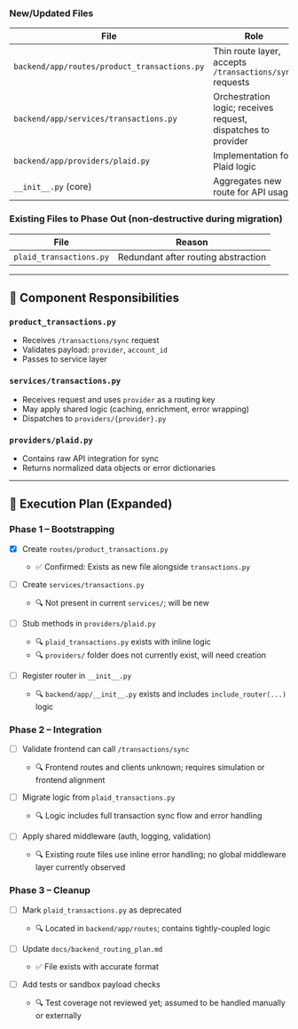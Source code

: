 ### New/Updated Files

| File                                         | Role                                                          |
| -------------------------------------------- | ------------------------------------------------------------- |
| `backend/app/routes/product_transactions.py` | Thin route layer, accepts `/transactions/sync` requests       |
| `backend/app/services/transactions.py`       | Orchestration logic; receives request, dispatches to provider |
| `backend/app/providers/plaid.py`             | Implementation for Plaid logic                                |
| `__init__.py` (core)                         | Aggregates new route for API usage                            |

### Existing Files to Phase Out (non-destructive during migration)

| File                    | Reason                              |
| ----------------------- | ----------------------------------- |
| `plaid_transactions.py` | Redundant after routing abstraction |

---

## 🧩 Component Responsibilities

### `product_transactions.py`

- Receives `/transactions/sync` request
- Validates payload: `provider`, `account_id`
- Passes to service layer

### `services/transactions.py`

- Receives request and uses `provider` as a routing key
- May apply shared logic (caching, enrichment, error wrapping)
- Dispatches to `providers/{provider}.py`

### `providers/plaid.py`

- Contains raw API integration for sync
- Returns normalized data objects or error dictionaries

---

## 🚧 Execution Plan (Expanded)

### Phase 1 – Bootstrapping

- [x] Create `routes/product_transactions.py`
  - ✅ Confirmed: Exists as new file alongside `transactions.py`

- [ ] Create `services/transactions.py`
  - 🔍 Not present in current `services/`; will be new

- [ ] Stub methods in `providers/plaid.py`
  - 🔍 `plaid_transactions.py` exists with inline logic
  - 🔍 `providers/` folder does not currently exist, will need creation

- [ ] Register router in `__init__.py`
  - 🔍 `backend/app/__init__.py` exists and includes `include_router(...)` logic

### Phase 2 – Integration

- [ ] Validate frontend can call `/transactions/sync`
  - 🔍 Frontend routes and clients unknown; requires simulation or frontend alignment

- [ ] Migrate logic from `plaid_transactions.py`
  - 🔍 Logic includes full transaction sync flow and error handling

- [ ] Apply shared middleware (auth, logging, validation)
  - 🔍 Existing route files use inline error handling; no global middleware layer currently observed

### Phase 3 – Cleanup

- [ ] Mark `plaid_transactions.py` as deprecated
  - 🔍 Located in `backend/app/routes`; contains tightly-coupled logic

- [ ] Update `docs/backend_routing_plan.md`
  - ✅ File exists with accurate format

- [ ] Add tests or sandbox payload checks
  - 🔍 Test coverage not reviewed yet; assumed to be handled manually or externally
